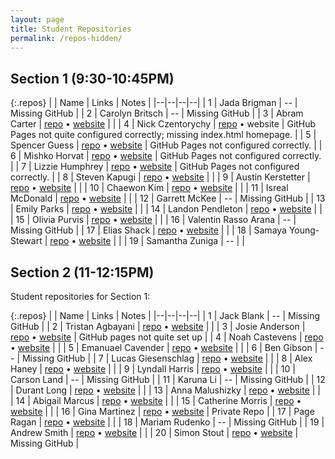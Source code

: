 ```yaml
---
layout: page
title: Student Repositories
permalink: /repos-hidden/
---
```


<style>
    .repos td:first-child {
        width: 40px;
    }
    .repos td:nth-child(2) {
        width: 200px;
    }
    .repos td:nth-child(3) {
        width: 150px;
    }
</style>

## Section 1 (9:30-10:45PM)

{:.repos}
| | Name | Links | Notes |
|--|--|--|--|
| 1 | Jada Brigman | -- | Missing GitHub |
| 2 | Carolyn Britsch | -- | Missing GitHub |
| 3 | Abram Carter | [repo](https://github.com/Abecart/csci185) &bull; [website](https://abecart.github.io/csci185/index.html)  | |
| 4 | Nick Czentorychy | [repo](https://github.com/nickc-10/csci185-coursework) &bull; website | GitHub Pages not quite configured correctly; missing index.html homepage. |
| 5 | Spencer Guess | [repo](https://github.com/sguessunca/csci185) &bull; [website](https://sguessunca.github.io/csci185/) | GitHub Pages not configured correctly. |
| 6 | Mishko Horvat | [repo](https://github.com/MizzUNCA/csci185) &bull; [website](https://mizzunca.github.io/csci185/) | GitHub Pages not configured correctly. |
| 7 | Lizzie Humphrey | [repo](https://github.com/lizcoolcode/csci185-coursework/blob/master/index.html) &bull; [website](https://lizcoolcode.github.io/csci185/) | GitHub Pages not configured correctly. |
| 8 | Steven Kapugi | [repo](https://github.com/skapugiunca/csci185-coursework) &bull; [website](https://skapugiunca.github.io/csci185-coursework/) |  |
| 9 | Austin Kerstetter | [repo](https://github.com/Austinkerstetter/csci185) &bull; [website](https://austinkerstetter.github.io/csci185/) |  |
| 10 | Chaewon Kim | [repo](https://github.com/chaewonK10/csci185) &bull; [website](https://chaewonk10.github.io/csci185/) |  |
| 11 | Isreal McDonald | [repo](https://github.com/isrealmcd/csci185-coursework) &bull; [website](https://isrealmcd.github.io/csci185-coursework/) |  |
| 12 | Garrett McKee |  -- | Missing GitHub |
| 13 | Emily Parks | [repo](https://github.com/Eparks1/csci185-coursework) &bull; [website](https://eparks1.github.io/csci185-coursework/) |  |
| 14 | Landon Pendleton | [repo](https://github.com/landon044/csci185_coursework) &bull; [website](https://landon044.github.io/csci185_coursework/) |  |
| 15 | Olivia Purvis | [repo](https://github.com/Opurvis/csci185) &bull; [website](https://opurvis.github.io/csci185/) |  |
| 16 | Valentin Rasso Arana | -- | Missing GitHub |
| 17 | Elias Shack | [repo](https://github.com/eliasten6/csci185) &bull; [website](https://eliasten6.github.io/csci185/) |  |
| 18 | Samaya Young-Stewart | [repo](https://github.com/syoungst/csci-185) &bull; [website](https://syoungst.github.io/csci-185) |  |
| 19 | Samantha Zuniga | -- |  |






## Section 2 (11-12:15PM)
Student repositories for Section 1:

{:.repos}
| | Name | Links | Notes |
|--|--|--|--|
| 1 | Jack Blank | -- | Missing GitHub |
| 2 | Tristan Agbayani | [repo](https://github.com/DaemonTokisaki/CSCI-185) &bull; [website](https://daemontokisaki.github.io/CSCI-185/) | | 
| 3 | Josie Anderson | [repo](https://github.com/jandersoj/csci185) &bull; [website](https://jandersoj.github.io/csci185) | GitHub pages not quite set up | 
| 4 | Noah Castevens | [repo](https://github.com/NoahCSC/csci185) &bull; [website](https://noahcsc.github.io/csci185) |  | 
| 5 | Emanuael Cavender | [repo](https://github.com/Emanuael23/csci185/commits?author=Emanuael23) &bull; [website](https://emanuael23.github.io/csci185/) |  |
| 6 | Ben Gibson | -- | Missing GitHub |
| 7 | Lucas Giesenschlag | [repo](https://github.com/LucasGiesenschlag/csci185-section2) &bull; [website](https://lucasgiesenschlag.github.io/csci185-section2/index.html) |  |
| 8 | Alex Haney | [repo](https://github.com/amhpurple/csci185) &bull; [website](https://amhpurple.github.io/csci185) |  |
| 9 | Lyndall Harris | [repo](https://github.com/lyndallharris/csci) &bull; [website](https://lyndallharris.github.io/csci/) |  |
| 10 | Carson Land | -- | Missing GitHub |
| 11 | Karuna Li | -- | Missing GitHub |
| 12 | Durant Long | [repo](https://github.com/durantlong/csci185) &bull; [website](https://durantlong.github.io/csci185/) |  |
| 13 | Anna Malushizky | [repo]() &bull; [website]() |  |
| 14 | Abigail Marcus | [repo](https://github.com/amarcus0724/csci185) &bull; [website](https://amarcus0724.github.io/csci185/) |  |
| 15 | Catherine Morris | [repo](https://github.com/catboxghost/csci185-coursework) &bull; [website](https://catboxghost.github.io/csci185-coursework/) |  |
| 16 | Gina Martinez | [repo]() &bull; [website]() | Private Repo |
| 17 | Page Ragan | [repo](https://github.com/paganrage333/csci185) &bull; [website](https://paganrage333.github.io/csci185/index.html) |  |
| 18 | Mariam Rudenko | -- | Missing GitHub |
| 19 | Andrew Smith | [repo](https://github.com/asmith7654/csci185-coursework) &bull; [website](https://asmith7654.github.com/csci185-coursework) |  |
| 20 | Simon Stout | [repo](https://github.com/sstout660/csci185) &bull; [website](https://sstout660.github.io/csci185/) | Missing GitHub |